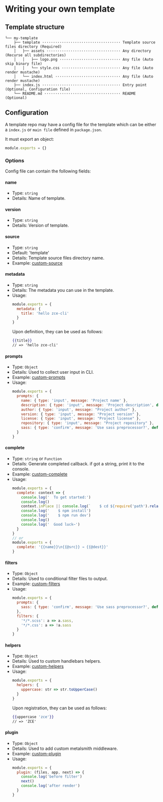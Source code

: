 # Writing your own template

<!-- TODO: docs: Writing your own template -->
## Template structure

```
└── my-template
    ├── template ···································· Template source files directory (Required)
    │   ├── assets ·································· Any directory (Recurse all subdirectories)
    │   │   ├── logo.png ···························· Any file (Auto skip binary file)
    │   │   └── style.css ··························· Any file (Auto render mustache)
    │   └── index.html ······························ Any file (Auto render mustache)
    ├── index.js ···································· Entry point (Optional, Configuration file)
    └── README.md ··································· README (Optional)
```

## Configuration

A template repo may have a config file for the template which can be either a `index.js` or `main file` defined in `package.json`.

It must export an object:

```js
module.exports = {}
```

### Options

Config file can contain the following fields:

#### name

- Type: `string`
- Details: Name of template.

#### version

- Type: `string`
- Details: Version of template.

#### source

- Type: `string`
- Default: 'template'
- Details: Template source files directory name.
- Example: [custom-source](../test/mock/source)

#### metadata

- Type: `string`
- Details: The metadata you can use in the template.
- Usage:
  ```js
  module.exports = {
    metadata: {
      title: 'hello zce-cli'
    }
  }
  ```
  Upon definition, they can be used as follows:
  ```hbs
  {{title}}
  // => 'hello zce-cli'
  ```

#### prompts

- Type: `Object`
- Details: Used to collect user input in CLI.
- Example: [custom-prompts](../test/mock/prompts)
- Usage:
  ```js
  module.exports = {
    prompts: {
      name: { type: 'input', message: 'Project name' },
      description: { type: 'input', message: 'Project description', default: 'A jekyll project' },
      author: { type: 'input', message: "Project author" },
      version: { type: 'input', message: "Project version" },
      license: { type: 'input', message: "Project license" },
      repository: { type: 'input', message: "Project repository" },
      sass: { type: 'confirm', message: 'Use sass preprocessor?', default: true }
    }
  }
  ```

#### complete

- Type: `string` or `Function`
- Details: Generate completed callback. if got a string, print it to the console.
- Example: [custom-complete](../test/mock/complete)
- Usage:
  ```js
  module.exports = {
    complete: context => {
      console.log('  To get started:')
      console.log()
      context.inPlace || console.log(`    $ cd ${require('path').relative(process.cwd(), context.dest)}`)
      console.log('    $ npm install')
      console.log('    $ npm run dev')
      console.log()
      console.log('  Good luck~')
    }
  }
  // or
  module.exports = {
    complete: '{{name}}\n{{@src}} → {{@dest}}'
  }
  ```

#### filters

- Type: `Object`
- Details: Used to conditional filter files to output.
- Example: [custom-filters](../test/mock/filters)
- Usage:
  ```js
  module.exports = {
    prompts: {
      sass: { type: 'confirm', message: 'Use sass preprocessor?', default: true }
    },
    filters: {
      '*/*.scss': a => a.sass,
      '*/*.css': a => !a.sass
    }
  }
  ```

#### helpers

- Type: `Object`
- Details: Used to custom handlebars helpers.
- Example: [custom-helpers](../test/mock/helpers)
- Usage:
  ```js
  module.exports = {
    helpers: {
      uppercase: str => str.toUpperCase()
    }
  }
  ```
  Upon registration, they can be used as follows:
  ```hbs
  {{uppercase 'zce'}}
  // => 'ZCE'
  ```

#### plugin

- Type: `Object`
- Details: Used to add custom metalsmith middleware.
- Example: [custom-plugin](../test/mock/plugin)
- Usage:
  ```js
  module.exports = {
    plugin: (files, app, next) => {
      console.log('before filter')
      next()
      console.log('after render')
    }
  }
  ```
